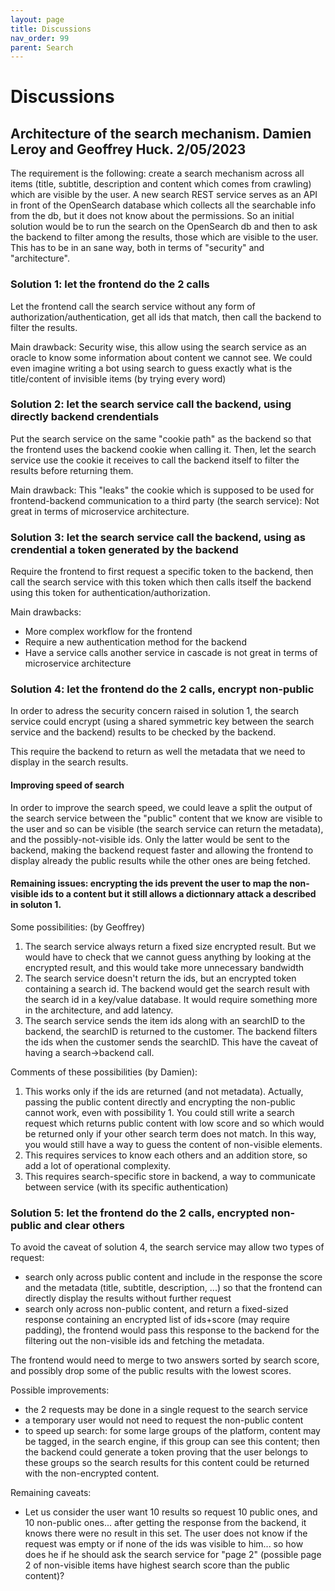 ```yaml
---
layout: page
title: Discussions
nav_order: 99
parent: Search
---
```


# Discussions

## Architecture of the search mechanism. Damien Leroy and Geoffrey Huck. 2/05/2023

The requirement is the following: create a search mechanism across all items (title, subtitle, description and content which comes from crawling) which are visible by the user. A new search REST service serves as an API in front of the OpenSearch database which collects all the searchable info from the db, but it does not know about the permissions. So an initial solution would be to run the search on the OpenSearch db and then to ask the backend to filter among the results, those which are visible to the user. This has to be in an sane way, both in terms of "security" and "architecture".

### Solution 1: let the frontend do the 2 calls

Let the frontend call the search service without any form of authorization/authentication, get all ids that match, then call the backend to filter the results.

Main drawback: Security wise, this allow using the search service as an oracle to know some information about content we cannot see. We could even imagine writing a bot using search to guess exactly what is the title/content of invisible items (by trying every word)

### Solution 2: let the search service call the backend, using directly backend crendentials

Put the search service on the same "cookie path" as the backend so that the frontend uses the backend cookie when calling it. Then, let the search service use the cookie it receives to call the backend itself to filter the results before returning them.

Main drawback: This "leaks" the cookie which is supposed to be used for frontend-backend communication to a third party (the search service): Not great in terms of microservice architecture.

### Solution 3: let the search service call the backend, using as crendential a token generated by the backend

Require the frontend to first request a specific token to the backend, then call the search service with this token which then calls itself the backend using this token for authentication/authorization.

Main drawbacks:
- More complex workflow for the frontend
- Require a new authentication method for the backend
- Have a service calls another service in cascade is not great in terms of microservice architecture

### Solution 4: let the frontend do the 2 calls, encrypt non-public

In order to adress the security concern raised in solution 1, the search service could encrypt (using a shared symmetric key between the search service and the backend) results to be checked by the backend.

This require the backend to return as well the metadata that we need to display in the search results.

#### Improving speed of search

In order to improve the search speed, we could leave a split the output of the search service between the "public" content that we know are visible to the user and so can be visible (the search service can return the metadata), and the possibly-not-visible ids. Only the latter would be sent to the backend, making the backend request faster and allowing the frontend to display already the public results while the other ones are being fetched.

#### Remaining issues: encrypting the ids prevent the user to map the non-visible ids to a content but it still allows a dictionnary attack a described in soluton 1.

Some possibilities: (by Geoffrey)
1. The search service always return a fixed size encrypted result. But we would have to check that we cannot guess anything by looking at the encrypted result, and this would take more unnecessary bandwidth
2. The search service doesn't return the ids, but an encrypted token containing a search id. The backend would get the search result with the search id in a key/value database. It would require something more in the architecture, and add latency.
3. The search service sends the item ids along with an searchID to the backend, the searchID is returned to the customer. The backend filters the ids when the customer sends the searchID. This have the caveat of having a search->backend call.

Comments of these possibilities (by Damien):
1. This works only if the ids are returned (and not metadata). Actually, passing the public content directly and encrypting the non-public cannot work, even with possibility 1. You could still write a search request which returns public content with low score and so which would be returned only if your other search term does not match. In this way, you would still have a way to guess the content of non-visible elements.
2. This requires services to know each others and an addition store, so add a lot of operational complexity.
3. This requires search-specific store in backend, a way to communicate between service (with its specific authentication)

### Solution 5: let the frontend do the 2 calls, encrypted non-public and clear others

To avoid the caveat of solution 4, the search service may allow two types of request:
- search only across public content and include in the response the score and the metadata (title, subtitle, description, ...) so that the frontend can directly display the results without further request
- search only across non-public content, and return a fixed-sized response containing an encrypted list of ids+score (may require padding), the frontend would pass this response to the backend for the filtering out the non-visible ids and fetching the metadata.

The frontend would need to merge to two answers sorted by search score, and possibly drop some of the public results with the lowest scores.

Possible improvements:
- the 2 requests may be done in a single request to the search service
- a temporary user would not need to request the non-public content
- to speed up search: for some large groups of the platform, content may be tagged, in the search engine, if this group can see this content; then the backend could generate a token proving that the user belongs to these groups so the search results for this content could be returned with the non-encrypted content.

Remaining caveats:
- Let us consider the user want 10 results so request 10 public ones, and 10 non-public ones... after getting the response from the backend, it knows there were no result in this set. The user does not know if the request was empty or if none of the ids was visible to him... so how does he if he should ask the search service for "page 2" (possible page 2 of non-visible items have highest search score than the public content)?

